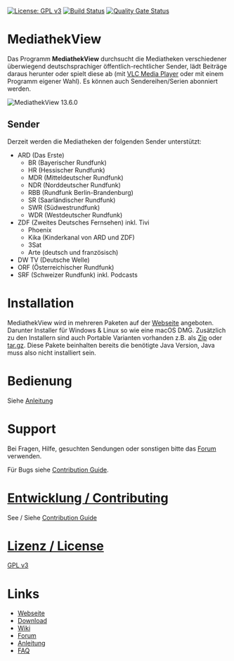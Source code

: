 
[![License: GPL v3](https://img.shields.io/badge/License-GPL%20v3-blue.svg)](http://www.gnu.org/licenses/gpl-3.0)
[![Build Status](https://travis-ci.com/mediathekview/MediathekView.svg?branch=master)](https://travis-ci.com/mediathekview/MediathekView)
[![Quality Gate Status](https://sonarcloud.io/api/project_badges/measure?project=mediathekview_MediathekView&metric=alert_status)](https://sonarcloud.io/dashboard?id=mediathekview_MediathekView)

# MediathekView
Das Programm **MediathekView** durchsucht die Mediatheken verschiedener überwiegend deutschsprachiger öffentlich-rechtlicher Sender, lädt Beiträge daraus herunter oder spielt diese ab (mit [VLC Media Player](https://videolan.org/vlc/) oder mit einem Programm eigener Wahl). Es können auch Sendereihen/Serien abonniert werden.

![MediathekView 13.6.0](https://mediathekview.de/images/news/mediathekview-13_6-linux-filter-auswahl-toolbar.png)
## Sender
Derzeit werden die Mediatheken der folgenden Sender unterstützt:

- ARD (Das Erste)
   - BR (Bayerischer Rundfunk)
   - HR (Hessischer Rundfunk)
   - MDR (Mitteldeutscher Rundfunk)
   - NDR (Norddeutscher Rundfunk)
   - RBB (Rundfunk Berlin-Brandenburg)
   - SR (Saarländischer Rundfunk)
   - SWR (Südwestrundfunk)
   - WDR (Westdeutscher Rundfunk)
- ZDF (Zweites Deutsches Fernsehen) inkl. Tivi
   - Phoenix
   - Kika (Kinderkanal von ARD und ZDF)
   - 3Sat
   - Arte (deutsch und französisch)
- DW TV (Deutsche Welle)
- ORF (Österreichischer Rundfunk)
- SRF (Schweizer Rundfunk) inkl. Podcasts

# Installation
MediathekView wird in mehreren Paketen auf der [Webseite](https://mediathekview.de/download/) angeboten. Darunter Installer für Windows & Linux so wie eine macOS DMG. Zusätzlich zu den Installern sind auch Portable Varianten vorhanden z.B. als [Zip](https://download.mediathekview.de/stabil/MediathekView-latest-win.zip) oder [tar.gz](https://download.mediathekview.de/stabil/MediathekView-latest-linux.tar.gz). Diese Pakete beinhalten bereits die benötigte Java Version, Java muss also nicht installiert sein.

# Bedienung
Siehe [Anleitung](https://mediathekview.de/anleitung/)

# Support
Bei Fragen, Hilfe, gesuchten Sendungen oder sonstigen bitte das [Forum](https://forum.mediathekview.de/) verwenden.

Für Bugs siehe [Contribution Guide](https://github.com/mediathekview/MediathekView/blob/master/CONTRIBUTING.md#reporting-bugs).

# [Entwicklung / Contributing](https://github.com/mediathekview/MediathekView/blob/master/CONTRIBUTING.md)
See / Siehe [Contribution Guide](https://github.com/mediathekview/MediathekView/blob/master/CONTRIBUTING.md)

# [Lizenz / License]((https://github.com/mediathekview/MediathekView/blob/master/LICENSE.md))
[GPL v3](https://github.com/mediathekview/MediathekView/blob/master/LICENSE.md)

# Links
- [Webseite](https://mediathekview.de)
- [Download](https://mediathekview.de/download/)
- [Wiki](https://github.com/mediathekview/MediathekView/wiki)
- [Forum](https://forum.mediathekview.de/)
- [Anleitung](https://mediathekview.de/anleitung/)
- [FAQ](https://mediathekview.de/faq/)
